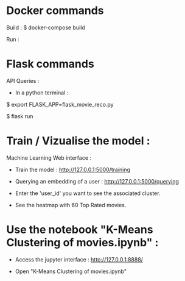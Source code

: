 Docker commands
=======

Build :
$ docker-compose build


Run :

Flask commands
=======

API Queries :

- In a python terminal :

$ export FLASK_APP=flask_movie_reco.py

$ flask run

Train / Vizualise the model : 
=======

Machine Learning Web interface :

-  Train the model :
http://127.0.0.1:5000/training

- Querying an embedding of a user :
http://127.0.0.1:5000/querying
- Enter the 'user_id' you want to see the associated cluster.
- See the heatmap with 60 Top Rated movies.


Use the notebook "K-Means Clustering of movies.ipynb" :
=======

- Access the jupyter interface :
http://127.0.0.1:8888/

- Open "K-Means Clustering of movies.ipynb"

